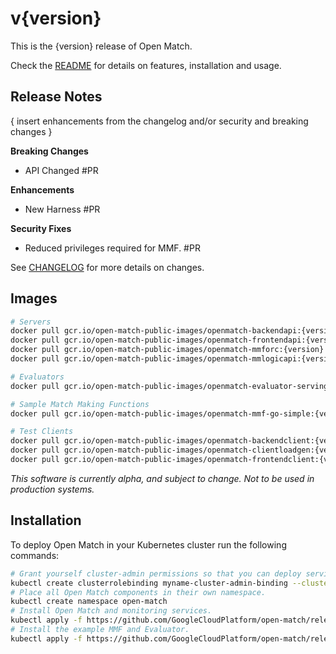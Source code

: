 # v{version}

This is the {version} release of Open Match.

Check the [README](https://github.com/GoogleCloudPlatform/open-match/tree/release-{version}) for details on features, installation and usage.

Release Notes
-------------

{ insert enhancements from the changelog and/or security and breaking changes }

**Breaking Changes**
 * API Changed #PR

**Enhancements**
 * New Harness #PR

**Security Fixes**
 * Reduced privileges required for MMF. #PR

See [CHANGELOG](https://github.com/GoogleCloudPlatform/open-match/blob/release-{version}/CHANGELOG.md) for more details on changes.

Images
------

```bash
# Servers
docker pull gcr.io/open-match-public-images/openmatch-backendapi:{version}
docker pull gcr.io/open-match-public-images/openmatch-frontendapi:{version}
docker pull gcr.io/open-match-public-images/openmatch-mmforc:{version}
docker pull gcr.io/open-match-public-images/openmatch-mmlogicapi:{version}

# Evaluators
docker pull gcr.io/open-match-public-images/openmatch-evaluator-serving:{version}

# Sample Match Making Functions
docker pull gcr.io/open-match-public-images/openmatch-mmf-go-simple:{version}

# Test Clients
docker pull gcr.io/open-match-public-images/openmatch-backendclient:{version}
docker pull gcr.io/open-match-public-images/openmatch-clientloadgen:{version}
docker pull gcr.io/open-match-public-images/openmatch-frontendclient:{version}
```

_This software is currently alpha, and subject to change. Not to be used in production systems._

Installation
------------

To deploy Open Match in your Kubernetes cluster run the following commands:

```bash
# Grant yourself cluster-admin permissions so that you can deploy service accounts.
kubectl create clusterrolebinding myname-cluster-admin-binding --clusterrole=cluster-admin --user=$(YOUR_KUBERNETES_USER_NAME)
# Place all Open Match components in their own namespace.
kubectl create namespace open-match
# Install Open Match and monitoring services.
kubectl apply -f https://github.com/GoogleCloudPlatform/open-match/releases/download/v{version}/install.yaml --namespace open-match
# Install the example MMF and Evaluator.
kubectl apply -f https://github.com/GoogleCloudPlatform/open-match/releases/download/v{version}/install-example.yaml --namespace open-match
```
